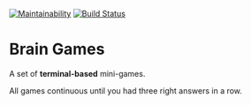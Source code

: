[![Maintainability](https://api.codeclimate.com/v1/badges/10b2c306c76d5e22d5bc/maintainability)](https://codeclimate.com/github/gabos31/project-lvl1-s236/maintainability)
[![Build Status](https://travis-ci.org/gabos31/project-lvl1-s236.svg?branch=master)](https://travis-ci.org/gabos31/project-lvl1-s236)
# Brain Games

A set of __terminal-based__ mini-games.

All games continuous until you had three right answers in a row.
